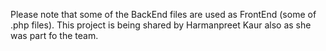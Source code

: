 Please note that some of the BackEnd files are used as FrontEnd (some of .php files).
This project is being shared by Harmanpreet Kaur also as she was part fo the team.
